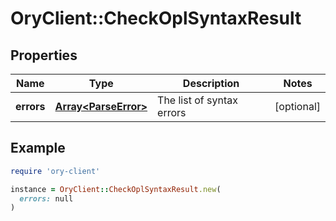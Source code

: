 # OryClient::CheckOplSyntaxResult

## Properties

| Name | Type | Description | Notes |
| ---- | ---- | ----------- | ----- |
| **errors** | [**Array&lt;ParseError&gt;**](ParseError.md) | The list of syntax errors | [optional] |

## Example

```ruby
require 'ory-client'

instance = OryClient::CheckOplSyntaxResult.new(
  errors: null
)
```

